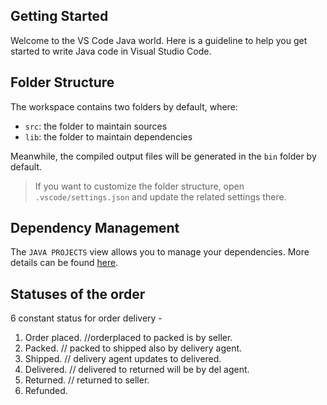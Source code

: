 ## Getting Started

Welcome to the VS Code Java world. Here is a guideline to help you get started to write Java code in Visual Studio Code.

## Folder Structure

The workspace contains two folders by default, where:

- `src`: the folder to maintain sources
- `lib`: the folder to maintain dependencies

Meanwhile, the compiled output files will be generated in the `bin` folder by default.

> If you want to customize the folder structure, open `.vscode/settings.json` and update the related settings there.

## Dependency Management

The `JAVA PROJECTS` view allows you to manage your dependencies. More details can be found [here](https://github.com/microsoft/vscode-java-dependency#manage-dependencies).


## Statuses of the order

6 constant status for order delivery - 
1) Order placed. //orderplaced to packed is by seller.
2) Packed. // packed to shipped also by delivery agent.
3) Shipped. // delivery agent updates to delivered.
4) Delivered. // delivered to returned will be by del agent.
5) Returned. // returned to seller.
6) Refunded.

